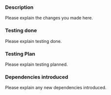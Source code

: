 ### Description
Please explain the changes you made here.

### Testing done
Please explain testing done.

### Testing Plan
Please explain testing planned.

### Dependencies introduced
Please explain any new dependencies introduced.
